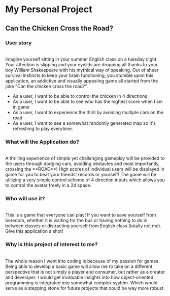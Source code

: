 # My Personal Project

## Can the Chicken Cross the Road?

###  User story
<br>
Imagine yourself sitting in your summer English class on a tuesday night. 
Your attention is slipping and your eyelids are dropping all thanks to
your boy William Shakespeare with his mythical way of speaking. Out of sheer
survival instincts to keep your brain functioning, you stumble upon this
application, an addictive and visually appealing game all started from
the joke "Can the chicken cross the road?".
<br>

- As a user, I want to be able to control the chicken in 4 directions
- As a user, I want to be able to see who has the highest score when I am in game
- As a user, I want to experience the thrill by avoiding multiple cars on the road
- As a user, I want to see a somewhat randomly generated map so it's refreshing to play everytime.

### What will the Application do?
<br>
A thrilling experience of simple yet challenging gameplay will be provided to
the users through dodging cars, avoiding obstacles and most importantly, crossing
the **ROAD**! High scores of individual users will be displayed in game for you to beat
your friends' records or yourself! The game will be utilizing a very simple control
scheme of 4 direction inputs which allows you to control the avatar freely in a 2d
space.

### Who will use it?
<br>
This is a game that everyone can play! If you want to save yourself from boredom, 
whether it is waiting for the bus or having nothing to do in between classes or 
distracting yourself from English class (totally not me). Give this application a shot!

### Why is this project of interest to me?
<br>
The whole reason I went into coding is because of my passion for games. Being able to develop
a basic game will allow me to take on a different perspective that is
not simply a player and consumer, but rather as a creator and developer. I would get invaluable
insights into how object-oriented programming is integrated into somewhat complex system. Which
would serve as a stepping stone for future projects that could be way more robust.
